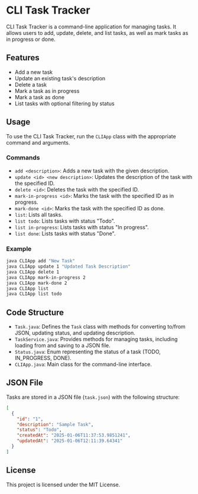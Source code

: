 # CLI Task Tracker

CLI Task Tracker is a command-line application for managing tasks. It allows users to add, update, delete, and list tasks, as well as mark tasks as in progress or done.

## Features

- Add a new task
- Update an existing task's description
- Delete a task
- Mark a task as in progress
- Mark a task as done
- List tasks with optional filtering by status

## Usage

To use the CLI Task Tracker, run the `CLIApp` class with the appropriate command and arguments.

### Commands

- `add <description>`: Adds a new task with the given description.
- `update <id> <new description>`: Updates the description of the task with the specified ID.
- `delete <id>`: Deletes the task with the specified ID.
- `mark-in-progress <id>`: Marks the task with the specified ID as in progress.
- `mark-done <id>`: Marks the task with the specified ID as done.
- `list`: Lists all tasks.
- `list todo`: Lists tasks with status "Todo".
- `list in-progress`: Lists tasks with status "In progress".
- `list done`: Lists tasks with status "Done".

### Example

```sh
java CLIApp add "New Task"
java CLIApp update 1 "Updated Task Description"
java CLIApp delete 1
java CLIApp mark-in-progress 2
java CLIApp mark-done 2
java CLIApp list
java CLIApp list todo
```

## Code Structure

- `Task.java`: Defines the `Task` class with methods for converting to/from JSON, updating status, and updating description.
- `TaskService.java`: Provides methods for managing tasks, including loading from and saving to a JSON file.
- `Status.java`: Enum representing the status of a task (TODO, IN_PROGRESS, DONE).
- `CLIApp.java`: Main class for the command-line interface.

## JSON File

Tasks are stored in a JSON file (`task.json`) with the following structure:

```json
[
  {
    "id": "1",
    "description": "Sample Task",
    "status": "Todo",
    "createdAt": "2025-01-06T11:37:53.9851241",
    "updatedAt": "2025-01-06T12:11:39.64341"
  }
]
```

## License

This project is licensed under the MIT License.